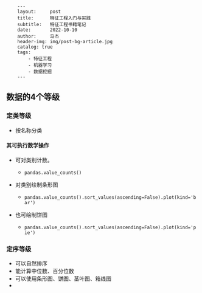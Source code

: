 ```
    ---
    layout:     post
    title:      特征工程入门与实践
    subtitle:   特征工程书籍笔记
    date:       2022-10-10
    author:     马杰
    header-img: img/post-bg-article.jpg
    catalog: true
    tags:
        - 特征工程
        - 机器学习
        - 数据挖掘
    ---
```

##  数据的4个等级

### 定类等级

- 按名称分类





#### 其可执行数学操作

- 可对类别计数。
  - `pandas.value_counts()`

- 对类别绘制条形图
  - `pandas.value_counts().sort_values(ascending=False).plot(kind='bar')`

- 也可绘制饼图
  - `pandas.value_counts().sort_values(ascending=False).plot(kind='pie')`

### 定序等级

- 可以自然排序
- 能计算中位数、百分位数
- 可以使用条形图、饼图、茎叶图、箱线图
- 